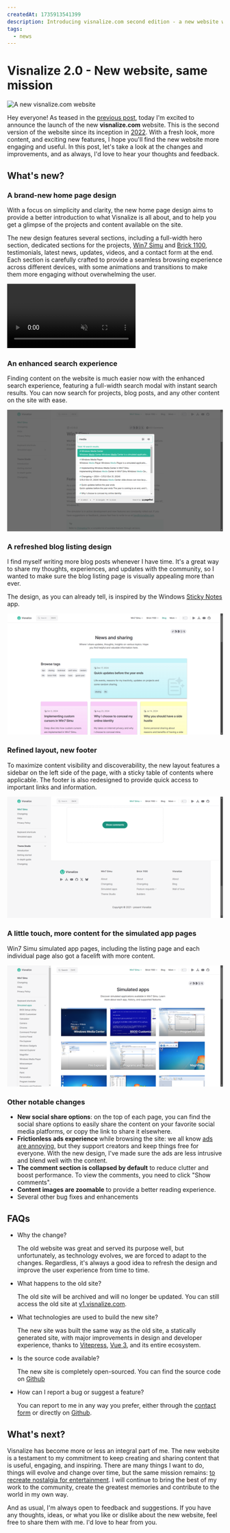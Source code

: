 ```yaml
---
createdAt: 1735913541399
description: Introducing visnalize.com second edition - a new website with a fresh look, more content, and exciting new features.
tags:
  - news
---
```


# Visnalize 2.0 - New website, same mission

![A new visnalize.com website](/assets/covers/visnalize-new-website.jpg)

Hey everyone! As teased in the [previous post](./updates-life-inactivity-projects.md#a-new-website), today I'm excited to announce the launch of the new __visnalize.com__ website. This is the second version of the website since its inception in [2022](./building-visnalize-com.md). With a fresh look, more content, and exciting new features, I hope you'll find the new website more engaging and useful. In this post, let's take a look at the changes and improvements, and as always, I'd love to hear your thoughts and feedback.

## What's new?

### A brand-new home page design

With a focus on simplicity and clarity, the new home page design aims to provide a better introduction to what Visnalize is all about, and to help you get a glimpse of the projects and content available on the site.

The new design features several sections, including a full-width hero section, dedicated sections for the projects, [Win7 Simu](../win7simu/about.md) and [Brick 1100](../brick1100/about.md), testimonials, latest news, updates, videos, and a contact form at the end. Each section is carefully crafted to provide a seamless browsing experience across different devices, with some animations and transitions to make them more engaging without overwhelming the user.

<video playsinline autoplay loop muted controls>
    <source src="./img/visnalize-new-website/visnalize-v2-landing.mp4" type="video/mp4">
</video>

<SponsorAd />

### An enhanced search experience

Finding content on the website is much easier now with the enhanced search experience, featuring a full-width search modal with instant search results. You can now search for projects, blog posts, and any other content on the site with ease.

![Enhanced search experience](./img/visnalize-new-website/visnalize-v2-search.png)

### A refreshed blog listing design

I find myself writing more blog posts whenever I have time. It's a great way to share my thoughts, experiences, and updates with the community, so I wanted to make sure the blog listing page is visually appealing more than ever.

The design, as you can already tell, is inspired by the Windows [Sticky Notes](../win7simu/simulated/sticky.md) app.

![New blog listing design](./img/visnalize-new-website/visnalize-v2-blog.png)

### Refined layout, new footer

To maximize content visibility and discoverability, the new layout features a sidebar on the left side of the page, with a sticky table of contents where applicable. The footer is also redesigned to provide quick access to important links and information.

![Refined layout, new footer](./img/visnalize-new-website/visnalize-v2-layout.png)

### A little touch, more content for the simulated app pages

Win7 Simu simulated app pages, including the listing page and each individual page also got a facelift with more content.

![A new simulated app listing page](./img/visnalize-new-website/visnalize-v2-apps.png)

### Other notable changes

- __New social share options__: on the top of each page, you can find the social share options to easily share the content on your favorite social media platforms, or copy the link to share it elsewhere.
- __Frictionless ads experience__ while browsing the site: we all know [ads are annoying](./about-the-ads.md), but they support creators and keep things free for everyone. With the new design, I've made sure the ads are less intrusive and blend well with the content.
- __The comment section is collapsed by default__ to reduce clutter and boost performance. To view the comments, you need to click "Show comments".
- __Content images are zoomable__ to provide a better reading experience.
- Several other bug fixes and enhancements

<SponsorAd />

## FAQs

- Why the change?

    The old website was great and served its purpose well, but unfortunately, as technology evolves, we are forced to adapt to the changes. Regardless, it's always a good idea to refresh the design and improve the user experience from time to time.

- What happens to the old site?
  
    The old site will be archived and will no longer be updated. You can still access the old site at [v1.visnalize.com](https://v1.visnalize.com).

- What technologies are used to build the new site?

    The new site was built the same way as the old site, a statically generated site, with major improvements in design and developer experience, thanks to [Vitepress](https://vitepress.dev), [Vue 3](https://vuejs.org), and its entire ecosystem.

- Is the source code available?

    The new site is completely open-sourced. You can find the source code on [Github](https://github.com/Visnalize/.com/tree/v2)

- How can I report a bug or suggest a feature?

    You can report to me in any way you prefer, either through the [contact form](../about.md#contact) or directly on [Github](https://github.com/Visnalize/.com/issues).

## What's next?

Visnalize has become more or less an integral part of me. The new website is a testament to my commitment to keep creating and sharing content that is useful, engaging, and inspiring. There are many things I want to do, things will evolve and change over time, but the same mission remains: [to recreate nostalgia for entertainment](../about.md#recreating-nostalgia-for-entertainment). I will continue to bring the best of my work to the community, create the greatest memories and contribute to the world in my own way.

And as usual, I'm always open to feedback and suggestions. If you have any thoughts, ideas, or what you like or dislike about the new website, feel free to share them with me. I'd love to hear from you.
